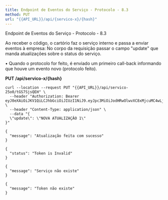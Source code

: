 ```yaml
---
title: Endpoint de Eventos do Serviço - Protocolo - 8.3
method: PUT
url: "{{API_URL}}/api/{servico-x}/{hash}"
---
```



Endpoint de Eventos do Serviço - Protocolo - 8.3

Ao receber o código, o cartório faz o serviço interno e passa a enviar eventos à empresa:
No corpo da requisição passar o campo "update" que manda atualizações sobre o status do serviço.

• Quando o protocolo for feito, é enviado um primeiro call-back informando que houve um evento novo (protocolo feito). 

**PUT /api/servico-x/{hash}**


```request:cURL
curl --location --request PUT "{{API_URL}}/api/servico-25o0/tGS7SjsQEH" \
  --header "Authorization: Bearer eyJ0eXAiOiJKV1QiLCJhbGciOiJIUzI1NiJ9.eyJpc3MiOiJodHRwOlwvXC8xMjcuMC4wLjE6ODAwMFwvYXBpXC9hdXRlbnRpY2FjYW8iLCJpYXQiOjE1OTEzNzM1NjYsImV4cCI6MTU5MTM3NzE2NiwibmJmIjoxNTkxMzczNTY2LCJqdGkiOiIxSHF3SjRXaW54UjFOdHF1Iiwic3ViIjoiNjgyNjI5YWEtZWM1OS00NTg0LWI3NDgtZjQzNWFmOGQzZjE4IiwicHJ2IjoiYzAxMGM4OGUxMWY0MWM0Njc5YTNmMzVlMmQwYWQ3YTVlOWFiOWNkMCJ9.I6Jnbww9hy8Nhrc7IyK5Z37dxZGxdpKKRIwq6s5r5yE" \
  --header "Content-Type: application/json" \
  --data "{
  \"update\": \"NOVA ATUALIZAÇÂO 1\"
}"
```


```response:200
{
  "message": "Atualização feita com sucesso"
}

```


```response:401
{
  "status": "Token is Invalid"
}

```


```response:404
{
  "message": "Serviço não existe"
}

```


```response:404
{
  "message": "Token não existe"
}

```
